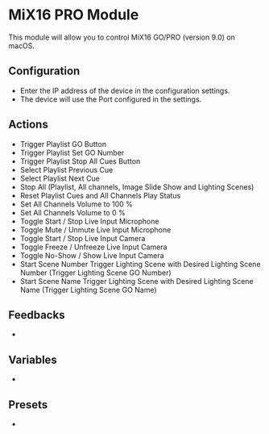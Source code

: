 # MiX16 PRO Module
This module will allow you to control  MiX16 GO/PRO (version 9.0) on macOS.

## Configuration
* Enter the IP address of the device in the configuration settings.
* The device will use the Port configured in the settings.

## Actions
* Trigger Playlist GO Button
* Trigger Playlist Set GO Number
* Trigger Playlist Stop All Cues Button
* Select Playlist Previous Cue
* Select Playlist Next Cue
* Stop All (Playlist, All channels, Image Slide Show and Lighting Scenes)
* Reset Playlist Cues and All Channels Play Status
* Set All Channels Volume to 100 %
* Set All Channels Volume to 0 %
* Toggle Start / Stop Live Input Microphone
* Toggle Mute / Unmute Live Input Microphone
* Toggle Start / Stop Live Input Camera
* Toggle Freeze / Unfreeze Live Input Camera
* Toggle No-Show / Show Live Input Camera
* Start Scene Number Trigger Lighting Scene with Desired Lighting Scene Number (Trigger Lighting Scene GO Number)
* Start Scene Name Trigger Lighting Scene with Desired Lighting Scene Name (Trigger Lighting Scene GO Name)

## Feedbacks

* 

## Variables

* 

## Presets

*